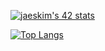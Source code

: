 [![jaeskim's 42 stats](https://badge42.herokuapp.com/api/stats/bbetsey?privacyEmail=true)](https://github.com/JaeSeoKim/badge42)

[![Top Langs](https://github-readme-stats.vercel.app/api/top-langs/?username=bbetsey&layout=demo&langs_count=6)](https://github.com/anuraghazra/github-readme-stats)

